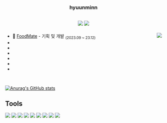 <div align="center">
  
  ### hyuunminn
  

<a href="https://ansgusals0627.tistory.com"><img src="https://img.shields.io/badge/개발 블로그-E5511E?style=badge&logo=Tistory&logoColor=white"/></a> <a href="https://www.notion.so/Mun-s-ee4c90ed78374f268d25a37a1f538c93?pvs=4"><img src="https://img.shields.io/badge/Mun's-000000?style=badge&logo=notion&logoColor=white"/></a> 
  ---

</div>

<a href="https://solved.ac/mhm0627"><img align="right" src="http://mazassumnida.wtf/api/v2/generate_badge?boj=mhm0627&theme=dark"/></a>

- 🍔 [FoodMate](링크) - 기획 및 개발 <sub>(2023.09 ~ 23.12)</sub>
- 
- 
- 
- 
- 
- 

<br/>

[![Anurag's GitHub stats](https://github-readme-stats.vercel.app/api?username=moonhyeonmin)](https://github.com/moonhyeonmin/github-readme-stats)

## Tools
<img src="https://img.shields.io/badge/Node.js-5FA04E?style=flat-square&logo=node.js&logoColor=black"/> <img src="https://img.shields.io/badge/typescript-3178C6?style=flat-square&logo=typescript&logoColor=white"/> <img src="https://img.shields.io/badge/Python-3776AB?style=flat-square&logo=python&logoColor=white"/> <img src="https://img.shields.io/badge/Numpy-013243?style=flat-square&logo=numpy&logoColor=white"/> <img src="https://img.shields.io/badge/Swagger-85EA2D?style=flat-square&logo=swagger&logoColor=white"/> <img src="https://img.shields.io/badge/Mysql-4479A1?style=flat-square&logo=mysql&logoColor=white"/> <img src="https://img.shields.io/badge/MongoDB-47A248?style=flat-square&logo=mongodb&logoColor=white"/> <img src="https://img.shields.io/badge/Mongoose-F04D35?style=flat-square&logo=mongoose&logoColor=white"/> <img src="https://img.shields.io/badge/Git-F05032?style=flat-square&logo=git&logoColor=white"/>
</div>
</details>
